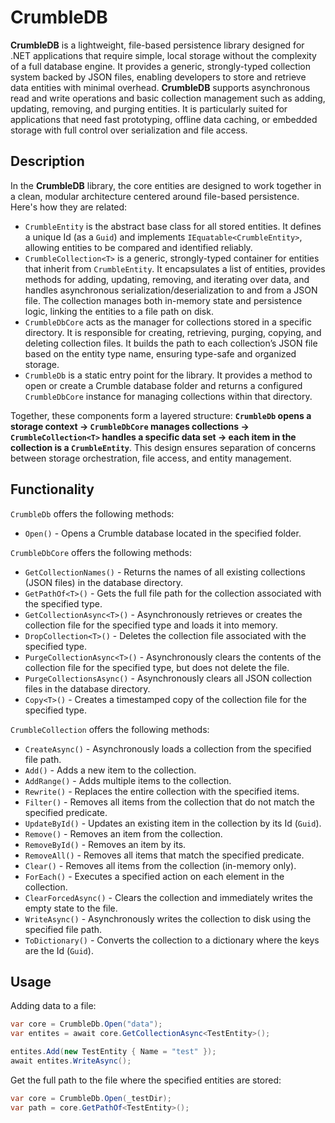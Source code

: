 # CrumbleDB
**CrumbleDB** is a lightweight, file-based persistence library designed for .NET applications that require simple, local storage without the complexity of a full database engine. It provides a generic, strongly-typed collection system backed by JSON files, enabling developers to store and retrieve data entities with minimal overhead. **CrumbleDB** supports asynchronous read and write operations and basic collection management such as adding, updating, removing, and purging entities. It is particularly suited for applications that need fast prototyping, offline data caching, or embedded storage with full control over serialization and file access.
## Description
In the **CrumbleDB** library, the core entities are designed to work together in a clean, modular architecture centered around file-based persistence. Here's how they are related:
- `CrumbleEntity` is the abstract base class for all stored entities. It defines a unique Id (as a `Guid`) and implements `IEquatable<CrumbleEntity>`, allowing entities to be compared and identified reliably.
- `CrumbleCollection<T>` is a generic, strongly-typed container for entities that inherit from `CrumbleEntity`. It encapsulates a list of entities, provides methods for adding, updating, removing, and iterating over data, and handles asynchronous serialization/deserialization to and from a JSON file. The collection manages both in-memory state and persistence logic, linking the entities to a file path on disk.
- `CrumbleDbCore` acts as the manager for collections stored in a specific directory. It is responsible for creating, retrieving, purging, copying, and deleting collection files. It builds the path to each collection’s JSON file based on the entity type name, ensuring type-safe and organized storage.
- `CrumbleDb` is a static entry point for the library. It provides a method to open or create a Crumble database folder and returns a configured `CrumbleDbCore` instance for managing collections within that directory.

Together, these components form a layered structure:
**`CrumbleDb` opens a storage context → `CrumbleDbCore` manages collections → `CrumbleCollection<T>` handles a specific data set → each item in the collection is a `CrumbleEntity`**. This design ensures separation of concerns between storage orchestration, file access, and entity management.
## Functionality
`CrumbleDb` offers the following methods:
- `Open()` - Opens a Crumble database located in the specified folder.

`CrumbleDbCore` offers the following methods:
- `GetCollectionNames()` - Returns the names of all existing collections (JSON files) in the database directory.
- `GetPathOf<T>()` - Gets the full file path for the collection associated with the specified type.
- `GetCollectionAsync<T>()` - Asynchronously retrieves or creates the collection file for the specified type and loads it into memory.
- `DropCollection<T>()` - Deletes the collection file associated with the specified type.
- `PurgeCollectionAsync<T>()` - Asynchronously clears the contents of the collection file for the specified type, but does not delete the file.
- `PurgeCollectionsAsync()` - Asynchronously clears all JSON collection files in the database directory.
- `Copy<T>()` - Creates a timestamped copy of the collection file for the specified type.

`CrumbleCollection` offers the following methods:
- `CreateAsync()` - Asynchronously loads a collection from the specified file path.
- `Add()` - Adds a new item to the collection.
- `AddRange()` - Adds multiple items to the collection.
- `Rewrite()` - Replaces the entire collection with the specified items.
- `Filter()` - Removes all items from the collection that do not match the specified predicate.
- `UpdateById()` - Updates an existing item in the collection by its Id (`Guid`).
- `Remove()` - Removes an item from the collection.
- `RemoveById()` - Removes an item by its.
- `RemoveAll()` - Removes all items that match the specified predicate.
- `Clear()` - Removes all items from the collection (in-memory only).
- `ForEach()` - Executes a specified action on each element in the collection.
- `ClearForcedAsync()` - Clears the collection and immediately writes the empty state to the file.
- `WriteAsync()` - Asynchronously writes the collection to disk using the specified file path.
- `ToDictionary()` - Converts the collection to a dictionary where the keys are the Id (`Guid`).
## Usage
Adding data to a file:
```csharp
var core = CrumbleDb.Open("data");
var entites = await core.GetCollectionAsync<TestEntity>();

entites.Add(new TestEntity { Name = "test" });
await entites.WriteAsync();
```

Get the full path to the file where the specified entities are stored:
```csharp
var core = CrumbleDb.Open(_testDir);
var path = core.GetPathOf<TestEntity>();
```
